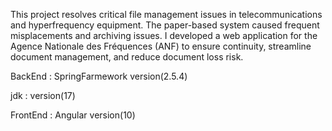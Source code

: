 This project resolves critical file management issues in telecommunications and hyperfrequency equipment. The paper-based system caused frequent misplacements and archiving issues. I developed a web application for the Agence Nationale des Fréquences (ANF) to ensure continuity, streamline document management, and reduce document loss risk.

BackEnd : SpringFarmework version(2.5.4)








jdk : version(17)

  





FrontEnd : Angular version(10)



